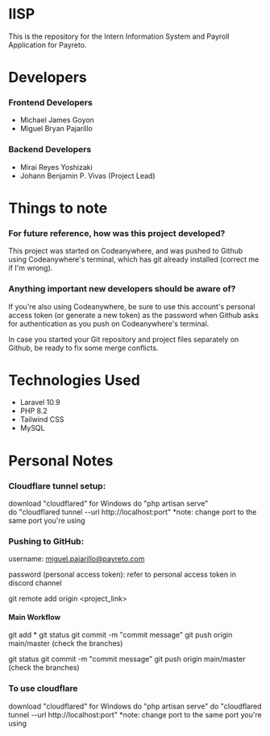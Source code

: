 # IISP

This is the repository for the Intern Information System and Payroll Application for Payreto.

# Developers
### Frontend Developers
- Michael James Goyon
- Miguel Bryan Pajarillo

### Backend Developers
- Mirai Reyes Yoshizaki
- Johann Benjamin P. Vivas (Project Lead)

# Things to note
### For future reference, how was this project developed?
This project was started on Codeanywhere, and was pushed to Github using Codeanywhere's terminal, which has git already installed (correct me if I'm wrong).

### Anything important new developers should be aware of?
If you're also using Codeanywhere, be sure to use this account's personal access token (or generate a new token) as the password when Github asks for authentication as you push on Codeanywhere's terminal.

In case you started your Git repository and project files separately on Github, be ready to fix some merge conflicts.

# Technologies Used

- Laravel 10.9
- PHP 8.2
- Tailwind CSS
- MySQL


# Personal Notes
### Cloudflare tunnel setup:
download "cloudflared" for Windows 
do "php artisan serve"   
do "cloudflared tunnel --url http://localhost:port" 
*note: change port to the same port you're using

### Pushing to GitHub:  
username: miguel.pajarillo@payreto.com

password (personal access token): 
refer to personal access token in discord channel

git remote add origin <project_link>

#### Main Workflow
git add *
git status 
git commit -m "commit message"
git push origin main/master (check the branches)

git status 
git commit -m "commit message"
git push origin main/master (check the branches)

### To use cloudflare
download "cloudflared" for Windows
do "php artisan serve"
do "cloudflared tunnel --url http://localhost:port"
    *note: change port to the same port you're using
